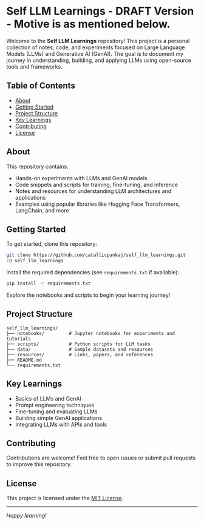# Self LLM Learnings - DRAFT Version - Motive is as mentioned below.

Welcome to the **Self LLM Learnings** repository! This project is a personal collection of notes, code, and experiments focused on Large Language Models (LLMs) and Generative AI (GenAI). The goal is to document my journey in understanding, building, and applying LLMs using open-source tools and frameworks.

## Table of Contents

- [About](#about)
- [Getting Started](#getting-started)
- [Project Structure](#project-structure)
- [Key Learnings](#key-learnings)
- [Contributing](#contributing)
- [License](#license)

## About

This repository contains:
- Hands-on experiments with LLMs and GenAI models
- Code snippets and scripts for training, fine-tuning, and inference
- Notes and resources for understanding LLM architectures and applications
- Examples using popular libraries like Hugging Face Transformers, LangChain, and more

## Getting Started

To get started, clone this repository:

```bash
git clone https://github.com/catallicpankaj/self_llm_learnings.git
cd self_llm_learnings
```

Install the required dependencies (see `requirements.txt` if available):

```bash
pip install -r requirements.txt
```

Explore the notebooks and scripts to begin your learning journey!

## Project Structure

```
self_llm_learnings/
├── notebooks/         # Jupyter notebooks for experiments and tutorials
├── scripts/           # Python scripts for LLM tasks
├── data/              # Sample datasets and resources
├── resources/         # Links, papers, and references
├── README.md
└── requirements.txt
```

## Key Learnings

- Basics of LLMs and GenAI
- Prompt engineering techniques
- Fine-tuning and evaluating LLMs
- Building simple GenAI applications
- Integrating LLMs with APIs and tools

## Contributing

Contributions are welcome! Feel free to open issues or submit pull requests to improve this repository.

## License

This project is licensed under the [MIT License](LICENSE).

---

*Happy learning!*
